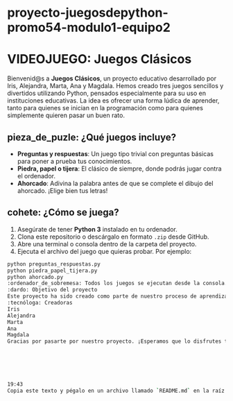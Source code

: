 # proyecto-juegosdepython-promo54-modulo1-equipo2
# VIDEOJUEGO: Juegos Clásicos

Bienvenid@s a **Juegos Clásicos**, un proyecto educativo desarrollado por Iris, Alejandra, Marta, Ana y Magdala. Hemos creado tres juegos sencillos y divertidos utilizando Python, pensados especialmente para su uso en instituciones educativas. La idea es ofrecer una forma lúdica de aprender, tanto para quienes se inician en la programación como para quienes simplemente quieren pasar un buen rato.
## pieza_de_puzle: ¿Qué juegos incluye?
- **Preguntas y respuestas**: Un juego tipo trivial con preguntas básicas para poner a prueba tus conocimientos.
- **Piedra, papel o tijera**: El clásico de siempre, donde podrás jugar contra el ordenador.
- **Ahorcado**: Adivina la palabra antes de que se complete el dibujo del ahorcado. ¡Elige bien tus letras!
## cohete: ¿Cómo se juega?
1. Asegúrate de tener **Python 3** instalado en tu ordenador.
2. Clona este repositorio o descárgalo en formato `.zip` desde GitHub.
3. Abre una terminal o consola dentro de la carpeta del proyecto.
4. Ejecuta el archivo del juego que quieras probar. Por ejemplo:
```bash
python preguntas_respuestas.py
python piedra_papel_tijera.py
python ahorcado.py
:ordenador_de_sobremesa: Todos los juegos se ejecutan desde la consola.
:dardo: Objetivo del proyecto
Este proyecto ha sido creado como parte de nuestro proceso de aprendizaje en programación. Queríamos aplicar lo que hemos aprendido de una forma práctica y divertida, a la vez que aportamos un recurso útil para el ámbito educativo.
:tecnóloga: Creadoras
Iris
Alejandra
Marta
Ana
Magdala
Gracias por pasarte por nuestro proyecto. ¡Esperamos que lo disfrutes tanto como nosotras lo hemos hecho desarrollándolo! :sonrojo:






19:43
Copia este texto y pégalo en un archivo llamado `README.md` en la raíz del repositorio
